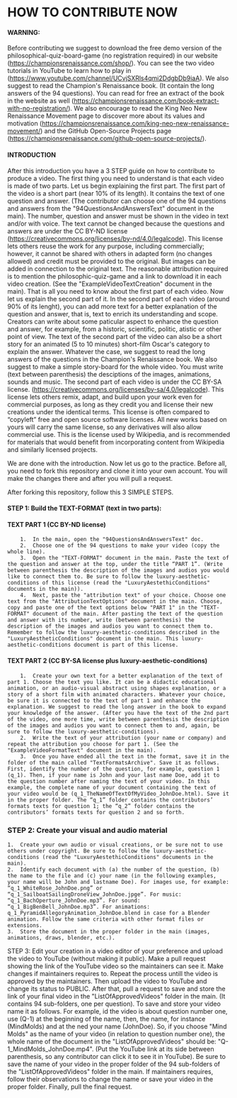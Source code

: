 # HOW TO CONTRIBUTE NOW

#### WARNING:
Before contributing we suggest to download the free demo version of the philosophical-quiz-board-game (no registration required) in our website (https://championsrenaissance.com/shop/). You can see the two video tutorials in YouTube to learn how to play in (https://www.youtube.com/channel/UCvjSXRls4qmi2DdgbDb9iaA). We also suggest to read the Champion's Renaissance book. (It contain the long answers of the 94 questions). You can read for free an extract of the book in the website as well (https://championsrenaissance.com/book-extract-with-no-registration/). We also encourage to read the King Neo New Renaissance Movement page to discover more about its values and motivation (https://championsrenaissance.com/king-neo-new-renaissance-movement/) and the GitHub Open-Source Projects page (https://championsrenaissance.com/github-open-source-projects/). 

#### INTRODUCTION

After this introduction you have a 3 STEP guide on how to contribute to produce a video. The first thing you need to understand is that each video is made of two parts. Let us begin explaining the first part. The first part of the video is a short part (near 10% of its length). It contains the text of one question and answer. (The contributor can choose one of the 94 questions and answers from the "94QuestionsAndAnswersText" document in the main). The number, question and answer must be shown in the video in text and/or with voice. The text cannot be changed because the questions and answers are under the CC BY-ND license (https://creativecommons.org/licenses/by-nd/4.0/legalcode). This license lets others reuse the work for any purpose, including commercially; however, it cannot be shared with others in adapted form (no changes allowed) and credit must be provided to the original. But images can be added in connection to the original text. The reasonable attribution required is to mention the philosophic-quiz-game and a link to download it in each video creation. (See the "ExampleVideoTextCreation" document in the main). That is all you need to know about the first part of each video. Now let us explain the second part of it. In the second part of each video (around 90% of its lenght), you can add more text for a better explanation of the question and answer, that is, text to enrich its understanding and scope. Creators can write about some paticular aspect to enhance the question and answer, for example, from a historic, scientific, politic, atistic or other point of view. The text of the second part of the video can also be a short story for an animated (5 to 10 minutes) short-film Oscar's category to explain the answer. Whatever the case, we suggest to read the long answers of the questions in the Champion's Renaissance book. We also suggest to make a simple story-board for the whole video. You must write (text between parenthesis) the desciptions of the images, animations, sounds and music. The second part of each video is under the CC BY-SA license. (https://creativecommons.org/licenses/by-sa/4.0/legalcode). This license lets others remix, adapt, and build upon your work even for commercial purposes, as long as they credit you and license their new creations under the identical terms. This license is often compared to “copyleft” free and open source software licenses. All new works based on yours will carry the same license, so any derivatives will also allow commercial use. This is the license used by Wikipedia, and is recommended for materials that would benefit from incorporating content from Wikipedia and similarly licensed projects.
    
We are done with the introduction. Now let us go to the practice. Before all, you need to fork this repository and clone it into your own account. You will make the changes there and after you will pull a request.
    
After forking this repository, follow this 3 SIMPLE STEPS.

#### STEP 1: Build the TEXT-FORMAT (text in two parts):

#### TEXT PART 1 (CC BY-ND license)
        1.	In the main, open the "94QuestionsAndAnswersText" doc.
        2.	Choose one of the 94 questions to make your video (copy the whole line).
        3.	Open the "TEXT-FORMAT" document in the main. Paste the text of the question and answer at the top, under the title “PART 1”. (Write between parenthesis the description of the images and audios you would like to connect them to. Be sure to follow the luxury-aesthetic-conditions of this license (read the "LuxuryAestethicConditions" documents in the main)).
        4.	Next, paste the "attribution text" of your choice. Choose one text from the "AttributionTextOptions" document in the main. Choose, copy and paste one of the text options below "PART 1" in the "TEXT-FORMAT" document of the main. After pasting the text of the question and answer with its number, write (between parenthesis) the description of the images and audios you want to connect them to. Remember to follow the luxury-aesthetic-conditions described in the "LuxuryAestheticConditions" document in the main. This luxury-aesthetic-conditions document is part of this license. 

#### TEXT PART 2 (CC BY-SA license plus luxury-aesthetic-conditions)
        1.	Create your own text for a better explanation of the text of part 1. Choose the text you like. It can be a didactic educational animation, or an audio-visual abstract using shapes explanation, or a story of a short film with animated characters. Whatever your choice, be sure it is connected to the text of part 1 and enhance the explanation. We suggest to read the long answer in the book to expand your knowledge of the answer. (After you have the text of the 2nd part of the video, one more time, write between parenthesis the description of the images and audios you want to connect them to and, again, be sure to follow the luxury-aesthetic-conditions).
        2.	Write the text of your attribution (your name or company) and repeat the attribution you choose for part 1. (See the "ExampleVideoFormatText" document in the main).
        3.	Once you have ended all the text in the format, save it in the folder of the main called "TextFormatsArchive". Save it as follows. First, identify the number of the question, for example, question 1 (q_1). Then, if your name is John and your last name Doe, add it to the question number after naming the text of your video. In this example, the complete name of your document containing the text of your video would be (q_1_TheNameOfTextOfMyVideo_JohnDoe.html). Save it in the proper folder. The “q_1” folder contains the contributors’ formats texts for question 1; the “q_2” folder contains the contributors’ formats texts for question 2 and so forth.

### STEP 2: Create your visual and audio material

    1.	Create your own audio or visual creations, or be sure not to use others under copyright. Be sure to follow the luxury-aesthetic-conditions (read the "LuxuryAestethicConditions" documents in the main).
    2.	Identify each document with (a) the number of the question, (b) the name to the file and (c) your name (in the following examples, your name will be John and lastname Doe). For images use, for example: “q_1_WhiteRose_JohnDoe.png” or “q_1_SailboatSailingDroneView_JohnDoe.jpge”. For music: “q_1_BachOperture_JohnDoe.mp3”. For sound: “q_1_BigBenBell_JohnDoe.mp3”. For animations: q_1_PyramidAllegoryAnimation_JohnDoe.blend in case for a Blender animation. Follow the same criteria with other format files or extensions.
    3.  Store the document in the proper folder in the main (images, animations, draws, blender, etc.).

STEP 3: Edit your creation in a video editor of your preference and upload the video to YouTube (without making it public). Make a pull request showing the link of the YouTube video so the maintainers can see it. Make changes if maintainers requires to. Repeat the process untill the video is approved by the maintainers. Then upload the video to YouTube and change its status to PUBLIC. After that, pull a request to save and store the link of your final video in the "ListOfApprovedVideos" folder in the main. (It contains 94 sub-folders, one per question). To save and store your video name it as follows. For example, id the video is about question number one, use (Q-1) at the beginning of the name, then, the name, for instance (MindMolds) and at the ned your name (JohnDoe). So, if you choose "Mind Molds" as the name of your video (in relation to question number one), the whole name of the document in the "ListOfApprovedVideos" should be: "Q-1_MindMolds_JohnDoe.mp4". (Put the YouTube link at its side between parenthesis, so any contributor can click it to see it in YouTube). Be sure to save the name of your video in the proper folder of the 94 sub-folders of the "ListOfApprovedVideos" folder in the main. If maintainers requires, follow their observations to change the name or save your video in the proper folder. Finally, pull the final request.

